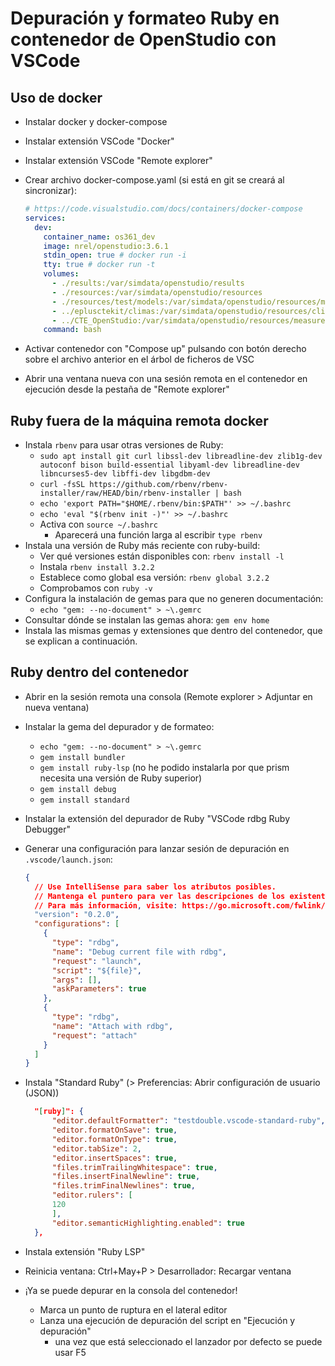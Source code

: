 # Depuración y formateo Ruby en contenedor de OpenStudio con VSCode

## Uso de docker

- Instalar docker y docker-compose
- Instalar extensión VSCode "Docker"
- Instalar extensión VSCode "Remote explorer"
- Crear archivo docker-compose.yaml (si está en git se creará al sincronizar):

  ```yaml
  # https://code.visualstudio.com/docs/containers/docker-compose
  services:
    dev:
      container_name: os361_dev
      image: nrel/openstudio:3.6.1
      stdin_open: true # docker run -i
      tty: true # docker run -t
      volumes:
        - ./results:/var/simdata/openstudio/results
        - ./resources:/var/simdata/openstudio/resources
        - ./resources/test/models:/var/simdata/openstudio/resources/models
        - ../eplusctekit/climas:/var/simdata/openstudio/resources/climates
        - ../CTE_OpenStudio:/var/simdata/openstudio/resources/measures
      command: bash
  ```

- Activar contenedor con "Compose up" pulsando con botón derecho sobre el archivo anterior en el árbol de ficheros de VSC
- Abrir una ventana nueva con una sesión remota en el contenedor en ejecución desde la pestaña de "Remote explorer"

## Ruby fuera de la máquina remota docker

- Instala `rbenv` para usar otras versiones de Ruby:
  - `sudo apt install git curl libssl-dev libreadline-dev zlib1g-dev autoconf bison build-essential libyaml-dev libreadline-dev libncurses5-dev libffi-dev libgdbm-dev`
  - `curl -fsSL https://github.com/rbenv/rbenv-installer/raw/HEAD/bin/rbenv-installer | bash`
  - `echo 'export PATH="$HOME/.rbenv/bin:$PATH"' >> ~/.bashrc`
  - `echo 'eval "$(rbenv init -)"' >> ~/.bashrc`
  - Activa con `source ~/.bashrc`
    - Aparecerá una función larga al escribir `type rbenv`
- Instala una versión de Ruby más reciente con ruby-build:
  - Ver qué versiones están disponibles con: `rbenv install -l`
  - Instala `rbenv install 3.2.2`
  - Establece como global esa versión: `rbenv global 3.2.2`
  - Comprobamos con `ruby -v`
- Configura la instalación de gemas para que no generen documentación:
  - `echo "gem: --no-document" > ~\.gemrc`
- Consultar dónde se instalan las gemas ahora: `gem env home`
- Instala las mismas gemas y extensiones que dentro del contenedor, que se explican a continuación.

## Ruby dentro del contenedor

- Abrir en la sesión remota una consola (Remote explorer > Adjuntar en nueva ventana)
- Instalar la gema del depurador y de formateo:
  - `echo "gem: --no-document" > ~\.gemrc`
  - `gem install bundler`  
  - `gem install ruby-lsp` (no he podido instalarla por que prism necesita una versión de Ruby superior)
  - `gem install debug`
  - `gem install standard`
- Instalar la extensión del depurador de Ruby "VSCode rdbg Ruby Debugger"
- Generar una configuración para lanzar sesión de depuración en `.vscode/launch.json`:

  ```json
  {
    // Use IntelliSense para saber los atributos posibles.
    // Mantenga el puntero para ver las descripciones de los existentes atributos.
    // Para más información, visite: https://go.microsoft.com/fwlink/?linkid=830387
    "version": "0.2.0",
    "configurations": [
      {
        "type": "rdbg",
        "name": "Debug current file with rdbg",
        "request": "launch",
        "script": "${file}",
        "args": [],
        "askParameters": true
      },
      {
        "type": "rdbg",
        "name": "Attach with rdbg",
        "request": "attach"
      }
    ]
  }
  ```

- Instala "Standard Ruby" (> Preferencias: Abrir configuración de usuario (JSON))

  ```json
    "[ruby]": {
        "editor.defaultFormatter": "testdouble.vscode-standard-ruby",
        "editor.formatOnSave": true,
        "editor.formatOnType": true,
        "editor.tabSize": 2,
        "editor.insertSpaces": true,
        "files.trimTrailingWhitespace": true,
        "files.insertFinalNewline": true,
        "files.trimFinalNewlines": true,
        "editor.rulers": [
        120
        ],
        "editor.semanticHighlighting.enabled": true
    },
  ```

- Instala extensión "Ruby LSP"
- Reinicia ventana: Ctrl+May+P > Desarrollador: Recargar ventana
- ¡Ya se puede depurar en la consola del contenedor!
  - Marca un punto de ruptura en el lateral editor
  - Lanza una ejecución de depuración del script en "Ejecución y depuración"
    - una vez que está seleccionado el lanzador por defecto se puede usar F5
